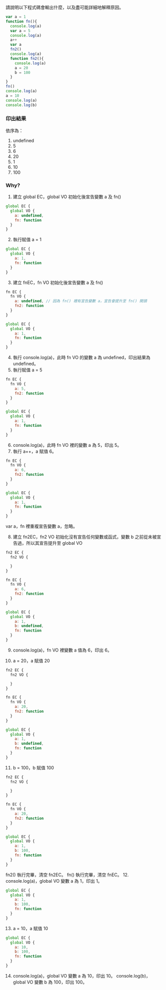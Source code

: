 請說明以下程式碼會輸出什麼，以及盡可能詳細地解釋原因。

``` js
var a = 1
function fn(){
  console.log(a)
  var a = 5
  console.log(a)
  a++
  var a
  fn2()
  console.log(a)
  function fn2(){
    console.log(a)
    a = 20
    b = 100
  }
}
fn()
console.log(a)
a = 10
console.log(a)
console.log(b)
```

### 印出結果
依序為：
1. undefined
2. 5
3. 6
4. 20
5. 1
6. 10
7. 100

### Why?
1. 建立 global EC，global VO 初始化後宣告變數 a 及 fn()
```js
global EC {
  global VO {
    a: undefined,
    fn: function
  }
}
```
2. 執行賦值 a = 1
```js
global EC {
  global VO {
    a: 1,
    fn: function
  }
}
```
3. 建立 fnEC，fn VO 初始化後宣告變數 a 及 fn()
```js
fn EC {
  fn VO {
    a: undefined, // 因為 fn() 裡有宣告變數 a，宣告會提升至 fn() 開頭
    fn2: function
  }
}

global EC {
  global VO {
    a: 1,
    fn: function
  }
}
```
4. 執行 console.log(a)，此時 fn VO 的變數 a 為 undefined，印出結果為 undefined。
5. 執行賦值 a = 5
```js
fn EC {
  fn VO {
    a: 5,
    fn2: function
  }
}

global EC {
  global VO {
    a: 1,
    fn: function
  }
}
```
6. console.log(a)，此時 fn VO 裡的變數 a 為 5，印出 5。
7. 執行 a++，a 賦值 6。
```js
fn EC {
  fn VO {
    a: 6,
    fn2: function
  }
}

global EC {
  global VO {
    a: 1,
    fn: function
  }
}
```
var a，fn 裡重複宣告變數 a，忽略。

8. 建立 fn2EC，fn2 VO 初始化沒有宣告任何變數或函式，變數 b 之前從未被宣告過，所以其宣告提升至 global VO
```js
fn2 EC {
  fn2 VO {

  }
}

fn EC {
  fn VO {
    a: 6, 
    fn2: function
  }
}

global EC {
  global VO {
    a: 1,
    b: undefined,
    fn: function
  }
}
```

9. console.log(a)，fn VO 裡變數 a 值為 6，印出 6。

10. a = 20，a 賦值 20
```js
fn2 EC {
  fn2 VO {

  }
}

fn EC {
  fn VO {
    a: 20, 
    fn2: function
  }
}

global EC {
  global VO {
    a: 1,
    b: undefined,
    fn: function
  }
}
```
11. b = 100，b 賦值 100
```js
fn2 EC {
  fn2 VO {

  }
}

fn EC {
  fn VO {
    a: 20, 
    fn2: function
  }
}

global EC {
  global VO {
    a: 1,
    b: 100,
    fn: function
  }
}
```
fn2() 執行完畢，清空 fn2EC。
fn() 執行完畢，清空 fnEC。
12. console.log(a)，global VO 變數 a 為 1，印出 1。
```js
global EC {
  global VO {
    a: 1,
    b: 100,
    fn: function
  }
}
```
13. a = 10，a 賦值 10
```js
global EC {
  global VO {
    a: 10,
    b: 100,
    fn: function
  }
}
```
14. console.log(a)，global VO 變數 a 為 10，印出 10。
console.log(b)，global VO 變數 b 為 100，印出 100。